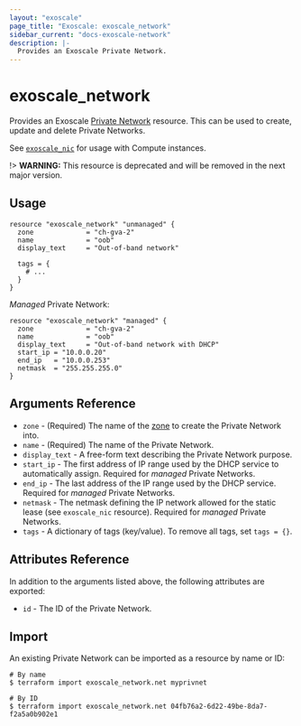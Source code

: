 ```yaml
---
layout: "exoscale"
page_title: "Exoscale: exoscale_network"
sidebar_current: "docs-exoscale-network"
description: |-
  Provides an Exoscale Private Network.
---
```


# exoscale\_network

Provides an Exoscale [Private Network][privnet-doc] resource. This can be used to create, update and delete Private Networks.

See [`exoscale_nic`][r-nic] for usage with Compute instances.

!> **WARNING:** This resource is deprecated and will be removed in the next major version.


## Usage

```hcl
resource "exoscale_network" "unmanaged" {
  zone             = "ch-gva-2"
  name             = "oob"
  display_text     = "Out-of-band network"

  tags = {
    # ...
  }
}
```

*Managed* Private Network:

```hcl
resource "exoscale_network" "managed" {
  zone             = "ch-gva-2"
  name             = "oob"
  display_text     = "Out-of-band network with DHCP"
  start_ip = "10.0.0.20"
  end_ip   = "10.0.0.253"
  netmask  = "255.255.255.0"
}
```


## Arguments Reference

* `zone` - (Required) The name of the [zone][zone] to create the Private Network into.
* `name` - (Required) The name of the Private Network.
* `display_text` - A free-form text describing the Private Network purpose.
* `start_ip` - The first address of IP range used by the DHCP service to automatically assign. Required for *managed* Private Networks.
* `end_ip` - The last address of the IP range used by the DHCP service. Required for *managed* Private Networks.
* `netmask` - The netmask defining the IP network allowed for the static lease (see `exoscale_nic` resource). Required for *managed* Private Networks.
* `tags` - A dictionary of tags (key/value). To remove all tags, set `tags = {}`.


## Attributes Reference

In addition to the arguments listed above, the following attributes are exported:

* `id` - The ID of the Private Network.


## Import

An existing Private Network can be imported as a resource by name or ID:

```console
# By name
$ terraform import exoscale_network.net myprivnet

# By ID
$ terraform import exoscale_network.net 04fb76a2-6d22-49be-8da7-f2a5a0b902e1
```


[r-nic]: nic.html
[privnet-doc]: https://community.exoscale.com/documentation/compute/private-networks/
[zone]: https://www.exoscale.com/datacenters/

